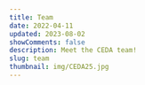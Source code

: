 ```yaml
---
title: Team
date: 2022-04-11
updated: 2023-08-02
showComments: false
description: Meet the CEDA team!
slug: team
thumbnail: img/CEDA25.jpg
---
```

